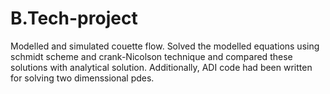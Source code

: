 # B.Tech-project

Modelled and simulated couette flow. Solved the modelled equations using schmidt scheme and crank-Nicolson technique and compared these solutions with analytical solution. Additionally, ADI code had been written for solving two dimenssional pdes.

